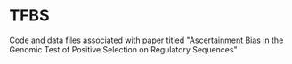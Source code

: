 # TFBS
Code and data files associated with paper titled "Ascertainment Bias in the Genomic Test of Positive Selection on Regulatory Sequences"
